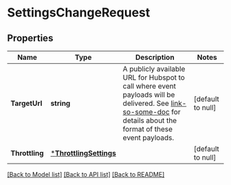 # SettingsChangeRequest

## Properties
Name | Type | Description | Notes
------------ | ------------- | ------------- | -------------
**TargetUrl** | **string** | A publicly available URL for Hubspot to call where event payloads will be delivered. See [link-so-some-doc](#) for details about the format of these event payloads. | [default to null]
**Throttling** | [***ThrottlingSettings**](ThrottlingSettings.md) |  | [default to null]

[[Back to Model list]](../README.md#documentation-for-models) [[Back to API list]](../README.md#documentation-for-api-endpoints) [[Back to README]](../README.md)

